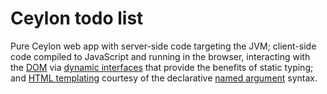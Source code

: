 # Ceylon todo list
Pure Ceylon web app with server-side code targeting the JVM; client-side code compiled to JavaScript and running in the browser, interacting with the [DOM](https://herd.ceylon-lang.org/modules/ceylon.interop.browser) via [dynamic interfaces](http://ceylon-lang.org/documentation/1.2/tour/dynamic/#dynamic_interfaces) that provide the benefits of static typing; and [HTML templating](https://herd.ceylon-lang.org/modules/ceylon.html) courtesy of the declarative [named argument](http://ceylon-lang.org/documentation/1.2/tour/named-arguments/#defining_user_interfaces) syntax.
